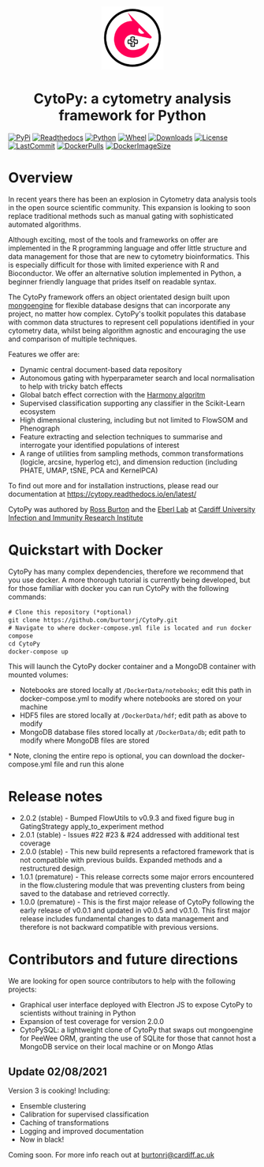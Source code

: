 <p align="center">
  <img src="https://github.com/burtonrj/CytoPy/blob/master/logo.png" height="25%" width="25%">
  <h1 align="center">CytoPy: a cytometry analysis framework for Python</h1>
</p>

[![PyPi](https://img.shields.io/pypi/v/cytopy)](https://pypi.org/project/cytopy/)
[![Readthedocs](https://img.shields.io/readthedocs/cytopy)](https://cytopy.readthedocs.io/en/latest/)
[![Python](https://img.shields.io/pypi/pyversions/cytopy)](https://pypi.org/project/cytopy/)
[![Wheel](https://img.shields.io/pypi/wheel/cytopy)](https://pypi.org/project/cytopy/)
[![Downloads](https://img.shields.io/pypi/dm/cytopy)](https://pypi.org/project/cytopy/)
[![License]( https://img.shields.io/pypi/l/cytopy)](https://opensource.org/licenses/MIT)
[![LastCommit](https://img.shields.io/github/last-commit/burtonrj/CytoPy)](https://github.com/burtonrj/CytoPy)
[![DockerPulls](https://img.shields.io/docker/pulls/burtonrj/cytopy)](https://hub.docker.com/repository/docker/burtonrj/cytopy)
[![DockerImageSize](https://img.shields.io/docker/image-size/burtonrj/cytopy)](https://hub.docker.com/repository/docker/burtonrj/cytopy)

# Overview

In recent years there has been an explosion in Cytometry data analysis tools in the open source scientific community. This expansion is looking to soon replace traditional methods such as manual gating with sophisticated automated algorithms.

Although exciting, most of the tools and frameworks on offer are implemented in the R programming language and offer little structure and data management for those that are new to cytometry bioinformatics. This is especially difficult for those with limited experience with R and Bioconductor. We offer an alternative solution implemented in Python, a beginner friendly language that prides itself on readable syntax.

The CytoPy framework offers an object orientated design built upon <a href=http://mongoengine.org/>mongoengine</a> for flexible database designs that can incorporate any project, no matter how complex. CytoPy's toolkit populates this database with common data structures to represent cell populations identified in your cytometry data, whilst being algorithm agnostic and encouraging the use and comparison of multiple techniques.

Features we offer are:

* Dynamic central document-based data repository
* Autonomous gating with hyperparameter search and local normalisation to help with tricky batch effects
* Global batch effect correction with the <a href=https://github.com/slowkow/harmonypy>Harmony algoritm</a>
* Supervised classification supporting any classifier in the Scikit-Learn ecosystem
* High dimensional clustering, including but not limited to FlowSOM and Phenograph
* Feature extracting and selection techniques to summarise and interrogate your identified populations of interest
* A range of utilities from sampling methods, common transformations (logicle, arcsine, hyperlog etc), and dimension reduction (including PHATE, UMAP, tSNE, PCA and KernelPCA)

To find out more and for installation instructions, please read our documentation at https://cytopy.readthedocs.io/en/latest/

CytoPy was authored by <a href=https://www.linkedin.com/in/burtonbiomedical/>Ross Burton</a>
and the <a href=https://www.cardiff.ac.uk/people/view/78691-eberl-matthias>Eberl Lab</a>
at <a href=https://www.cardiff.ac.uk/medicine/research/divisions/infection-and-immunity>Cardiff University Infection and Immunity Research Institute</a>

# Quickstart with Docker
CytoPy has many complex dependencies, therefore we recommend that you use docker. A more thorough tutorial is currently being developed, 
but for those familiar with docker you can run CytoPy with the following commands:
    
```
# Clone this repository (*optional)
git clone https://github.com/burtonrj/CytoPy.git
# Navigate to where docker-compose.yml file is located and run docker compose
cd CytoPy
docker-compose up
```

This will launch the CytoPy docker container and a MongoDB container with mounted volumes:
* Notebooks are stored locally at `/DockerData/notebooks`; edit this path in docker-compose.yml to modify where notebooks are stored on your machine
* HDF5 files are stored locally at `/DockerData/hdf`; edit path as above to modify
* MongoDB database files stored locally at `/DockerData/db`; edit path to modify where MongoDB files are stored

\* Note, cloning the entire repo is optional, you can download the docker-compose.yml file and run this alone

# Release notes

* 2.0.2 (stable) - Bumped FlowUtils to v0.9.3 and fixed figure bug in GatingStrategy apply_to_experiment method
* 2.0.1 (stable) - Issues #22 #23 & #24 addressed with additional test coverage
* 2.0.0 (stable) - This new build represents a refactored framework that is not compatible with previous builds. Expanded methods and a restructured design.
* 1.0.1 (premature) - This release corrects some major errors encountered in the flow.clustering module that was preventing clusters from being saved to the database and retrieved correctly.
* 1.0.0 (premature) - This is the first major release of CytoPy following the early release of v0.0.1 and updated in v0.0.5 and v0.1.0. This first major release includes fundamental changes to data management and therefore is not backward compatible with previous versions.

# Contributors and future directions

We are looking for open source contributors to help with the following projects:

* Graphical user interface deployed with Electron JS to expose CytoPy to scientists without training in Python
* Expansion of test coverage for version 2.0.0
* CytoPySQL: a lightweight clone of CytoPy that swaps out mongoengine for PeeWee ORM, granting the use of SQLite for those that cannot host a MongoDB service on their local machine or on Mongo Atlas

## Update 02/08/2021

Version 3 is cooking! Including:
* Ensemble clustering
* Calibration for supervised classification
* Caching of transformations
* Logging and improved documentation
* Now in black!

Coming soon. For more info reach out at burtonrj@cardiff.ac.uk
